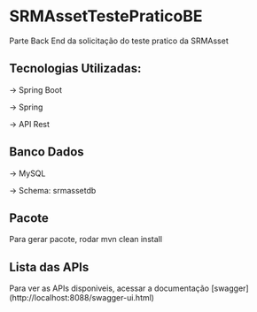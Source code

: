 # SRMAssetTestePraticoBE

Parte Back End da solicitação do teste pratico da SRMAsset

## Tecnologias Utilizadas:

-> Spring Boot

-> Spring

-> API Rest

## Banco Dados
 
-> MySQL

-> Schema: srmassetdb

## Pacote
Para gerar pacote, rodar mvn clean install

## Lista das APIs
Para ver as APIs disponiveis, acessar a documentação [swagger] (http://localhost:8088/swagger-ui.html)